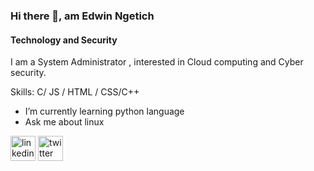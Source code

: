 
### Hi there 👋, am Edwin Ngetich
#### Technology and Security
I am a System Administrator , interested in Cloud computing and Cyber security.  

Skills: C/ JS / HTML / CSS/C++

- I’m currently learning python language 
- Ask me about linux


[<img src='https://cdn.jsdelivr.net/npm/simple-icons@3.0.1/icons/linkedin.svg' alt='linkedin' height='40'>](https://www.linkedin.com/in/https://www.linkedin.com/in/edwin-ngetich-4b3718157//)  [<img src='https://cdn.jsdelivr.net/npm/simple-icons@3.0.1/icons/twitter.svg' alt='twitter' height='40'>](https://twitter.com/@Eduukoril)  






